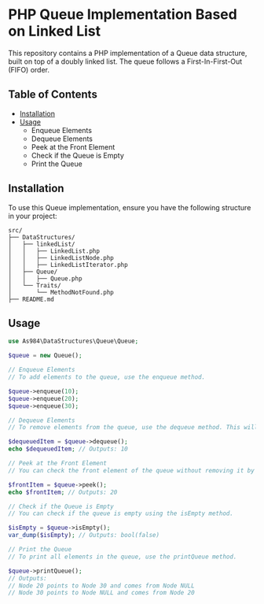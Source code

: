 # PHP Queue Implementation Based on Linked List

This repository contains a PHP implementation of a Queue data structure, built on top of a doubly linked list. The queue follows a First-In-First-Out (FIFO) order.

## Table of Contents
- [Installation](#installation)
- [Usage](#usage)
  - Enqueue Elements
  - Dequeue Elements
  - Peek at the Front Element
  - Check if the Queue is Empty
  - Print the Queue

## Installation

To use this Queue implementation, ensure you have the following structure in your project:

```plaintext
src/
├── DataStructures/
│   ├── linkedList/
│   │   ├── LinkedList.php
│   │   ├── LinkedListNode.php
│   │   ├── LinkedListIterator.php
│   ├── Queue/
│   │   ├── Queue.php
│   └── Traits/
│       └── MethodNotFound.php
├── README.md
```
## Usage

```php
use As984\DataStructures\Queue\Queue;

$queue = new Queue();

// Enqueue Elements
// To add elements to the queue, use the enqueue method.

$queue->enqueue(10);
$queue->enqueue(20);
$queue->enqueue(30);

// Dequeue Elements
// To remove elements from the queue, use the dequeue method. This will remove and return the element at the front of the queue.

$dequeuedItem = $queue->dequeue();
echo $dequeuedItem; // Outputs: 10

// Peek at the Front Element
// You can check the front element of the queue without removing it by using the peek method.

$frontItem = $queue->peek();
echo $frontItem; // Outputs: 20

// Check if the Queue is Empty
// You can check if the queue is empty using the isEmpty method.

$isEmpty = $queue->isEmpty();
var_dump($isEmpty); // Outputs: bool(false)

// Print the Queue
// To print all elements in the queue, use the printQueue method.

$queue->printQueue();
// Outputs:
// Node 20 points to Node 30 and comes from Node NULL
// Node 30 points to Node NULL and comes from Node 20

```


